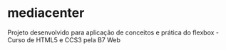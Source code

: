 # mediacenter
Projeto desenvolvido para aplicação de conceitos e prática do flexbox - Curso de HTML5 e CCS3 pela B7 Web
